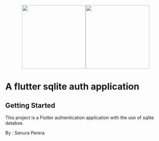 <p align="center"><a href="https://github.com/senuradp" target="_blank"><img src="https://user-images.githubusercontent.com/51419598/152648731-567997ec-ac1c-4a9c-a816-a1fb1882abbe.png" height="200" width="200"><img src="https://upload.wikimedia.org/wikipedia/commons/thumb/3/38/SQLite370.svg/382px-SQLite370.svg.png" height="200" width="200"></a></p>


# A flutter sqlite auth application

## Getting Started

This project is a Flutter authentication application with the use of sqlite databse.

By : Senura Perera
